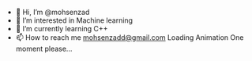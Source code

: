 - 👋 Hi, I’m @mohsenzad
- 👀 I’m interested in Machine learning
- 🌱 I’m currently learning C++
- 📫 How to reach me mohsenzadd@gmail.com
Loading Animation 
One moment please...

<!---
mohsenzad/mohsenzad is a ✨ special ✨ repository because its `README.md` (this file) appears on your GitHub profile.
You can click the Preview link to take a look at your changes.
--->
